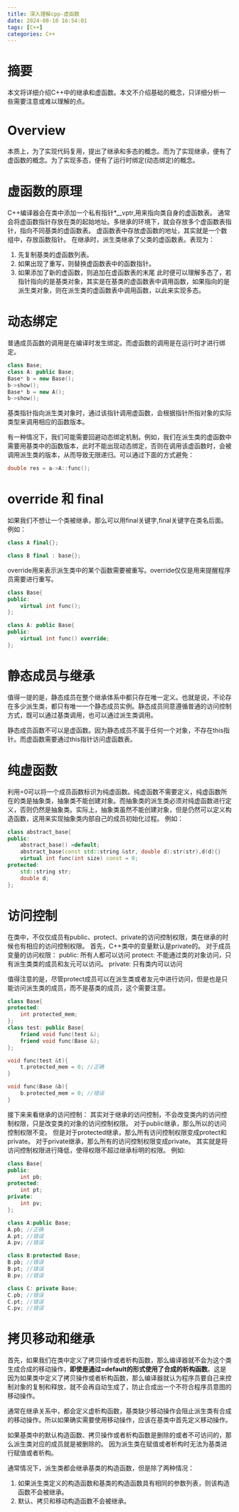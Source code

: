 ```yaml
---
title: 深入理解cpp-虚函数
date: 2024-08-10 16:54:01
tags: [C++]
categories: C++
---
```


# 摘要
本文将详细介绍C++中的继承和虚函数。本文不介绍基础的概念，只详细分析一些需要注意或难以理解的点。

# Overview
本质上，为了实现代码复用，提出了继承和多态的概念。而为了实现继承，便有了虚函数的概念。为了实现多态，便有了运行时绑定(动态绑定)的概念。

# 虚函数的原理
C++编译器会在类中添加一个私有指针*__vptr,用来指向类自身的虚函数表。
通常会将虚函数指针存放在类的起始地址。多继承的环境下，就会存放多个虚函数表指针，指向不同基类的虚函数表。
虚函数表中存放虚函数的地址，其实就是一个数组中，存放函数指针。
在继承时，派生类继承了父类的虚函数表。表现为：
1. 先复制基类的虚函数列表。
2. 如果出现了重写，则替换虚函数表中的函数指针。
3. 如果添加了新的虚函数，则追加在虚函数表的末尾
此时便可以理解多态了，若指针指向的是基类对象，其实是在基类的虚函数表中调用函数，如果指向的是派生类对象，则在派生类的虚函数表中调用函数，以此来实现多态。

# 动态绑定
普通成员函数的调用是在编译时发生绑定。而虚函数的调用是在运行时才进行绑定。
```c++
class Base;
class A: public Base;
Base* b = new Base();
b->show();
Base* b = new A();
b->show();
```
基类指针指向派生类对象时，通过该指针调用虚函数，会根据指针所指对象的实际类型来调用相应的函数版本。

有一种情况下，我们可能需要回避动态绑定机制。例如，我们在派生类的虚函数中需要用基类中的函数版本，此时不能出现动态绑定，否则在调用该虚函数时，会被调用派生类的版本，从而导致无限递归。可以通过下面的方式避免：
```c++
double res = a->A::func();
```

# override 和 final
如果我们不想让一个类被继承，那么可以用final关键字,final关键字在类名后面。例如：
```c++
class A final{};

class B final : base{};
```

override用来表示派生类中的某个函数需要被重写。override仅仅是用来提醒程序员需要进行重写。

```c++
class Base{
public:
    virtual int func();
};

class A: public Base{
public:
    virtual int func() override;
};
```

# 静态成员与继承
值得一提的是，静态成员在整个继承体系中都只存在唯一定义。也就是说，不论存在多少派生类，都只有唯一一个静态成员实例。静态成员同意遵循普通的访问控制方式，既可以通过基类调用，也可以通过派生类调用。

静态成员函数不可以是虚函数。因为静态成员不属于任何一个对象，不存在this指针。而虚函数需要通过this指针访问虚函数表。

# 纯虚函数
利用=0可以将一个成员函数标识为纯虚函数。纯虚函数不需要定义，纯虚函数所在的类是抽象类，抽象类不能创建对象。而抽象类的派生类必须对纯虚函数进行定义，否则仍然是抽象类。实际上，抽象类虽然不能创建对象，但是仍然可以定义构造函数，这用来实现抽象类内部自己的成员初始化过程。
例如：
```c++
class abstract_base{
public:
    abstract_base() =default;
    abstract_base(const std::string &str, double d):str(str),d(d){}
    virtual int func(int size) const = 0;
protected:
    std::string str;
    double d;
};
```

# 访问控制
在类中，不仅仅成员有public、protect、private的访问控制权限，类在继承的时候也有相应的访问控制权限。
首先，C++类中的变量默认是private的。
对于成员变量的访问权限：
public: 所有人都可以访问
protect: 不能通过类的对象访问，只有派生类类的成员和友元可以访问。 
private: 只有类内可以访问

值得注意的是，尽管protect成员可以在派生类或者友元中进行访问，但是也是只能访问派生类的成员，而不是基类的成员，这个需要注意。
```c++
class Base{
protected:
    int protected_mem;
};
class test: public Base{
    friend void func(test &);
    friend void func(Base &);
};

void func(test &t){
    t.protected_mem = 0; //正确
}

void func(Base &b){
    b.protected_mem = 0; //错误
}
```

接下来来看继承的访问控制：
其实对于继承的访问控制，不会改变类内的访问控制权限，只是改变类的对象的访问控制权限。
对于public继承，那么所以的访问控制权限不变。
但是对于protected继承，那么所有访问控制权限变成protect和private。
对于private继承，那么所有的访问控制权限变成private。
其实就是将访问控制权限进行降低，使得权限不超过继承标明的权限。
例如:
```c++
class Base{
public:
    int pb;
protected:
    int pt;
private:
    int pv;
};

class A:public Base;
A.pb; //正确
A.pt; //错误
A.pv; //错误

class B:protected Base;
B.pb; //错误
B.pt; //错误
B.pv; //错误

class C: private Base;
C.pb; //错误
C.pt; //错误
C.pv; //错误
```

# 拷贝移动和继承
首先，如果我们在类中定义了拷贝操作或者析构函数，那么编译器就不会为这个类生成合成的移动操作，**即使是通过=default的形式使用了合成的析构函数**。这是因为如果类中定义了拷贝操作或者析构函数，那么编译器就认为程序员要自己来控制对象的复制和释放，就不会再自动生成了，防止合成出一个不符合程序员意图的移动操作。

通常在继承关系中，都会定义虚析构函数，基类缺少移动操作会阻止派生类有合成的移动操作。所以如果确实需要使用移动操作，应该在基类中首先定义移动操作。

如果基类中的默认构造函数、拷贝操作或者析构函数是删除的或者不可访问的，那么派生类对应的成员就是被删除的。 因为派生类在赋值或者析构时无法为基类进行赋值或者析构。

通常情况下，派生类都会继承基类的构造函数，但是除了两种情况：
1. 如果派生类定义的构造函数和基类的构造函数具有相同的参数列表，则该构造函数不会被继承。
2. 默认、拷贝和移动构造函数不会被继承。
